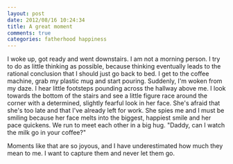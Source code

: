 ```yaml
---
layout: post
date: 2012/08/16 10:24:34
title: A great moment
comments: true
categories: fatherhood happiness
---
```


I woke up, got ready and went downstairs. I am not a morning person. I
try to do as little thinking as possible, because thinking eventually
leads to the rational conclusion that I should just go back to bed. I
get to the coffee machine, grab my plastic mug and start pouring.
Suddenly, I'm woken from my daze. I hear little footsteps pounding
across the hallway above me. I look towards the bottom of the stairs
and see a little figure race around the corner with a determined,
slightly fearful look in her face. She's afraid that she's too late
and that I've already left for work. She spies me and I must be
smiling because her face melts into the biggest, happiest smile and
her pace quickens. We run to meet each other in a big hug. "Daddy, can
I watch the milk go in your coffee?"

Moments like that are so joyous, and I have underestimated how much
they mean to me. I want to capture them and never let them go.